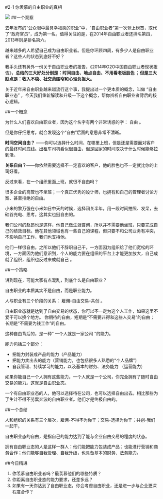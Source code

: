 #2-1 你羡慕的自由职业的真相

![](./_image/WechatIMG21.png)
##一个观察

去年发布的“公众眼中最具幸福感的职业”中，“自由职业者”第一次登上榜首，取代了“政府官员”，成为第一名。值得关注的是，在2014年自由职业者还排名第四，2013年则是排名第六。

越来越多的人希望自己成为自由职业者。但是你环顾四周，有多少人是自由职业者？这些人的状态到底好不好？

我手头还有另外一份关于自由职业者的报告，《2014年O2O中国自由职业者现状报告》，**总结的三大好处分别是：时间自由、地点自由、不用看老板脸色 ；但是三大缺点是：收入不稳、社交范围窄和心理负担大。**

关于近年来自由职业越来越流行这个事，我提出过一个更本质的概念，叫做 “自由职业态” ，今天我们重新解读和升级一下这个概念，帮你辨析自由职业者背后的核心逻辑。

##一个概念

为什么人们喜欢自由职业者，因为这个名字有两个非常诱惑的字： 自由 。

但是你仔细思考，就会发现这个“自由”后面的意思非常不清晰。

**时间空间自由？** ——你可以选择什么时间、在哪里上班，但是还是需要面对客户的最终时间底线。出租车司机看似很自由，但是回家的时间取决于什么时候能够拉到活。

**关系自由？**——你依然需要选择不一定喜欢的客户，他的脸色也不一定就比你的上司好看。

反过来看，在一个组织里面上班，就很不自由吗？

很多企业的高管也不坐班；一个真正优秀的设计师，也拥有和自己的管理者讨论方案、甚至拒绝的自由。

小米的黎万强在小米如日中天的时候，选择闭关半年，用一段时间拍照、发呆，去硅谷充电、思考。这其实也挺自由的。

我们公司的赵昂也是这样，他自己做生涯咨询，所以并不需要他坐班，只要完成自己的绩效目标。他在其他领域也有一些自己的课程，但只要不和公司业务有冲突，不影响自己工作，我们也支持他。

他们一样很自由。之所以他们不辞职自己干，一方面因为组织给了他们宽松的环境，一方面因为他们意识到，个人的能力要在组织的平台上才能更加放大，自己成就了组织，组织也反过来成就自己 。

##一个策略

讲到现在，可能大家有点混乱，到底什么是自由职业？

自由职业的本质其实不是自由，而是职业能力。

人与职业有三个阶段的关系： 雇佣-自由交易-共创 。

自由职业态就是达到了自由交易的状态，你可以不一定为这个人工作，如果这里不爱干可以换个地方。
你期待的自由，短期是“不需要非得和这些人交易”的自由；长期是“不需要为钱工作”的自由。

这种自由背后的，是一种“ 一个人就是一家公司 ”的能力。

能力包括三个部分：
- 把能力封装成产品的能力（产品能力）
- 把能力卖出去的能力（营销能力，也包括很多人熟悉的“个人品牌”）
- 自我管理、持续学习的能力，以及基本的财务、法务能力 （运营能力）

如果你能自己一个人拥有这些能力，一个人就是一个公司，你完全拥有了随时自由交易的能力。这就是自由职业态。

一个有自由职业态的人，他可以选择待在公司，也可以选择自由出去。相比那些为了生计不得不劳累奔波的自由职业者。他们才是终极自由的。

##一个总结

人和组织的关系有三个层次，雇佣-不得不为你干；交易-选择为你干；共创-我们一起干。

自由职业态的自由，是指自己的能力达到了能与企业自由交易的程度的状态。

拥有自由职业态的人是这样一群人：他们能把能力包装成产品；也能进行营销和商务合作；他们能够自我管理、自我升级，也具备基本的财务、法务能力。

##今日精进
1. 你羡慕自由职业者吗？最羡慕他们的哪些特质？
2. 你距离自由职业态的能力要求，还差多远？
3. 如果有一天你达到了自由职业态，你会考虑自由职业，还是进一步与企业更深程度合作？